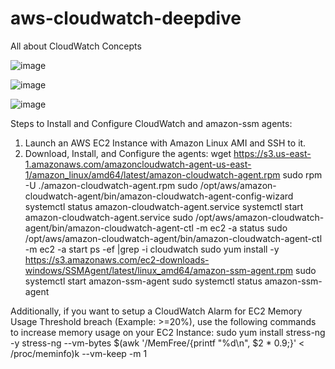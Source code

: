 # aws-cloudwatch-deepdive
All about CloudWatch Concepts

![image](https://github.com/user-attachments/assets/d09c8051-e1ed-4323-8193-328731847a21)

![image](https://github.com/user-attachments/assets/cd18f2fa-dde7-454a-a56c-0339ef499fb7)

![image](https://github.com/user-attachments/assets/4285da38-53fd-4ad6-bad4-ca99e994b327)

Steps to Install and Configure CloudWatch and amazon-ssm agents:
1. Launch an AWS EC2 Instance with Amazon Linux AMI and SSH to it.
2. Download, Install, and Configure the agents:
wget https://s3.us-east-1.amazonaws.com/amazoncloudwatch-agent-us-east-1/amazon_linux/amd64/latest/amazon-cloudwatch-agent.rpm
sudo rpm -U ./amazon-cloudwatch-agent.rpm
sudo /opt/aws/amazon-cloudwatch-agent/bin/amazon-cloudwatch-agent-config-wizard
systemctl status amazon-cloudwatch-agent.service
systemctl start amazon-cloudwatch-agent.service
sudo /opt/aws/amazon-cloudwatch-agent/bin/amazon-cloudwatch-agent-ctl -m ec2 -a status
sudo /opt/aws/amazon-cloudwatch-agent/bin/amazon-cloudwatch-agent-ctl -m ec2 -a start
ps -ef |grep -i cloudwatch
sudo yum install -y https://s3.amazonaws.com/ec2-downloads-windows/SSMAgent/latest/linux_amd64/amazon-ssm-agent.rpm
sudo systemctl start amazon-ssm-agent
sudo systemctl status amazon-ssm-agent

Additionally, if you want to setup a CloudWatch Alarm for EC2 Memory Usage Threshold breach (Example: >=20%), use the following commands to increase memory usage on your EC2 Instance:
sudo yum install stress-ng -y
stress-ng --vm-bytes $(awk '/MemFree/{printf "%d\n", $2 * 0.9;}' < /proc/meminfo)k --vm-keep -m 1

